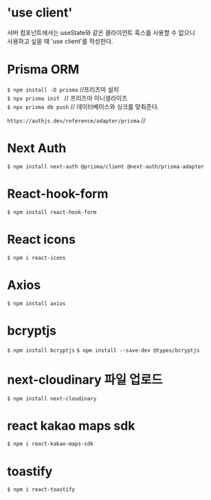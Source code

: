 # 'use client'

서버 컴포넌트에서는 useState와 같은 클라이언트 훅스를 사용할 수 없으니  
사용하고 싶을 때 'use client'를 작성한다.

# Prisma ORM

`$ npm install -D prisma` //프리즈마 설치  
`$ npx prisma init ` // 프리즈마 이니셜라이즈  
`$ npx prisma db push` // 데이터베이스와 싱크를 맞춰준다.

`https://authjs.dev/reference/adapter/prisma` //

# Next Auth

`$ npm install next-auth @prisma/client @next-auth/prisma-adapter`

# React-hook-form

`$ npm install react-hook-form`

# React icons

`$ npm i react-icons`

# Axios

`$ npm install axios`

# bcryptjs

`$ npm install bcryptjs`
`$ npm install --save-dev @types/bcryptjs`

# next-cloudinary 파일 업로드

`$ npm install next-cloudinary`

# react kakao maps sdk
`$ npm i react-kakao-maps-sdk`

# toastify
`$ npm i react-toastify`